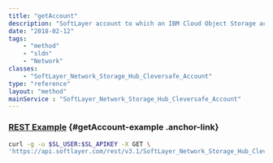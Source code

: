 ```yaml
---
title: "getAccount"
description: "SoftLayer account to which an IBM Cloud Object Storage account belongs to."
date: "2018-02-12"
tags:
    - "method"
    - "sldn"
    - "Network"
classes:
    - "SoftLayer_Network_Storage_Hub_Cleversafe_Account"
type: "reference"
layout: "method"
mainService : "SoftLayer_Network_Storage_Hub_Cleversafe_Account"
---
```


### [REST Example](#getAccount-example) <a href="/article/rest/"><i class="fas fa-question"></i></a> {#getAccount-example .anchor-link} 
```bash
curl -g -u $SL_USER:$SL_APIKEY -X GET \
'https://api.softlayer.com/rest/v3.1/SoftLayer_Network_Storage_Hub_Cleversafe_Account/{SoftLayer_Network_Storage_Hub_Cleversafe_AccountID}/getAccount'
```

